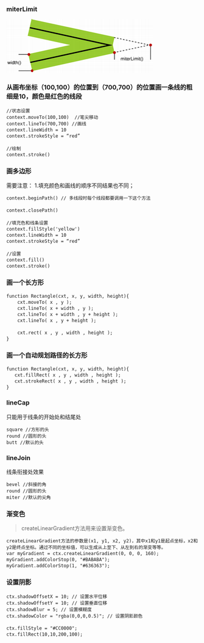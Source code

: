 
### miterLimit  
![miterLimit|left](../../../../img/docs/miterLimit.png)   
### 从画布坐标（100,100）的位置到（700,700）的位置画一条线的粗细是10，颜色是红色的线段
```
//状态设置
context.moveTo(100,100)  //笔尖移动
context.lineTo(700,700) //画线
context.lineWidth = 10
context.strokeStyle = “red”

//绘制
context.stroke()
```
### 画多边形  
需要注意：
1.填充颜色和画线的顺序不同结果也不同；
```
context.beginPath() // 多线段时每个线段都要调用一下这个方法

context.closePath()

//填充色和线条设置
context.fillStyle('yellow')
context.lineWidth = 10
context.strokeStyle = “red”

//设置
context.fill()
context.stroke()
```


### 画一个长方形

```
function Rectangle(cxt, x, y, width, height){
    cxt.moveTo( x , y );
    cxt.lineTo( x + width , y );
    cxt.lineTo( x + width , y + height );
    cxt.lineTo( x , y + height );

    cxt.rect( x , y , width , height );
}
```

### 画一个自动规划路径的长方形

```
function Rectangle(cxt, x, y, width, height){
   cxt.fillRect( x , y , width , height );
   cxt.strokeRect( x , y , width , height );
}
```

### lineCap  
只能用于线条的开始处和结尾处
```
square //方形的头
round //圆形的头
butt //默认的头
```

### lineJoin  
线条衔接处效果
```
bevel //斜接的角
round //圆形的头
miter //默认的尖角
```


### 渐变色
> createLinearGradient方法用来设置渐变色。

``` 
createLinearGradient方法的参数是(x1, y1, x2, y2)，其中x1和y1是起点坐标，x2和y2是终点坐标。通过不同的坐标值，可以生成从上至下、从左到右的渐变等等。
var myGradient = ctx.createLinearGradient(0, 0, 0, 160); 
myGradient.addColorStop(0, "#BABABA"); 
myGradient.addColorStop(1, "#636363");
```

### 设置阴影

```
ctx.shadowOffsetX = 10; // 设置水平位移
ctx.shadowOffsetY = 10; // 设置垂直位移
ctx.shadowBlur = 5; // 设置模糊度
ctx.shadowColor = "rgba(0,0,0,0.5)"; // 设置阴影颜色

ctx.fillStyle = "#CC0000"; 
ctx.fillRect(10,10,200,100);
```